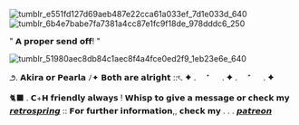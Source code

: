
![tumblr_e551fd127d69aeb487e22cca61a033ef_7d1e033d_640](https://github.com/user-attachments/assets/b555cfac-469a-4415-9848-64d245e34bb7) ![tumblr_6b4e7babe7fa7381a4cc87e1fc9f18de_978dddc6_250](https://github.com/user-attachments/assets/bb10c3fc-b59b-485f-8497-0ac3ffa45940)


   " 𝗔 𝗽𝗿𝗼𝗽𝗲𝗿 𝘀𝗲𝗻𝗱 𝗼𝗳𝗳! "
   
![tumblr_51980aec8db84c1aec8f4a4fce0ed2f9_1eb23e6e_640](https://github.com/user-attachments/assets/c47917c3-b3d2-4ecf-88d5-dd858a6feb6d)

౨. 𝗔𝗸𝗶𝗿𝗮 𝗼𝗿 𝗣𝗲𝗮𝗿𝗹𝗮 ﾉ✦ 𝗕𝗼𝘁𝗵 𝗮𝗿𝗲 𝗮𝗹𝗿𝗶𝗴𝗵𝘁 ::ৎ.
✦ . 　⁺ 　 . ✦ . 　⁺ 　 . ✦

   🐈‍⬛ . 𝗖+𝗛 𝗳𝗿𝗶𝗲𝗻𝗱𝗹𝘆 𝗮𝗹𝘄𝗮𝘆𝘀 ! 𝗪𝗵𝗶𝘀𝗽 𝘁𝗼 𝗴𝗶𝘃𝗲 𝗮 𝗺𝗲𝘀𝘀𝗮𝗴𝗲 𝗼𝗿 𝗰𝗵𝗲𝗰𝗸 𝗺𝘆 [𝙧𝙚𝙩𝙧𝙤𝙨𝙥𝙧𝙞𝙣𝙜](https://retrospring.net/@wintresr) :: 𝗙𝗼𝗿 𝗳𝘂𝗿𝘁𝗵𝗲𝗿 𝗶𝗻𝗳𝗼𝗿𝗺𝗮𝘁𝗶𝗼𝗻,, 𝗰𝗵𝗲𝗰𝗸 𝗺𝘆 . . . [𝙥𝙖𝙩𝙧𝙚𝙤𝙣](https://www.patreon.com/LacedRibbon?fan_landing=true&view_as=public)

